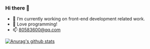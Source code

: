 ### Hi there 👋

- 🔭 I’m currently working on front-end development related work.
- 🌱 Love programming!
- 📫 80583600@qq.com

[![Anurag's github stats](https://github-readme-stats.vercel.app/api?username=bxm0927)](https://github.com/bxm0927/github-readme-stats)

<!--
**bxm0927/bxm0927** is a ✨ _special_ ✨ repository because its `README.md` (this file) appears on your GitHub profile.

Here are some ideas to get you started:

- 🔭 I’m currently working on ...
- 🌱 I’m currently learning ...
- 👯 I’m looking to collaborate on ...
- 🤔 I’m looking for help with ...
- 💬 Ask me about ...
- 📫 How to reach me: ...
- 😄 Pronouns: ...
- ⚡ Fun fact: ...
-->
